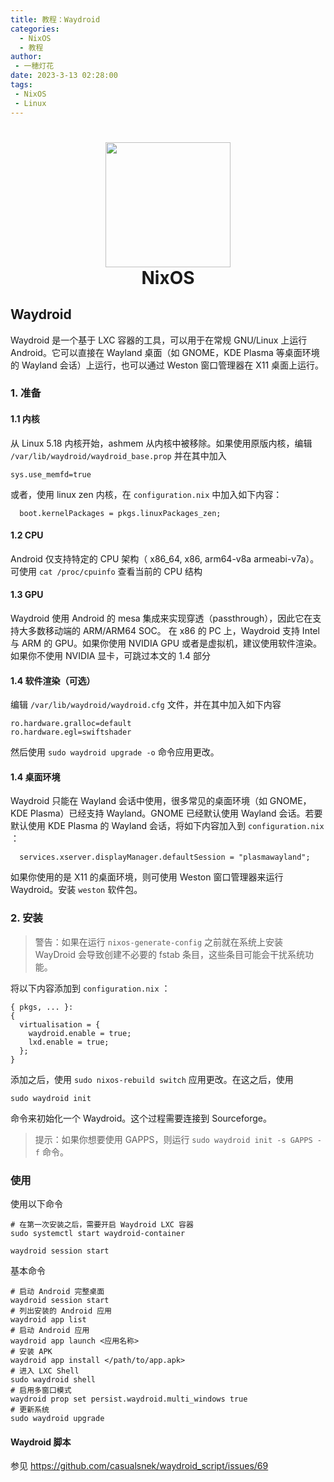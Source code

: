 ```yaml
---
title: 教程：Waydroid
categories: 
  - NixOS
  - 教程
author: 
 - 一穂灯花
date: 2023-3-13 02:28:00
tags: 
 - NixOS
 - Linux
---
```


<h1 align="center">
  <img src="https://flatpak.org/img/distro/nixos-9dbc38e1.svg" width="200">
  <br>NixOS<br>
</h1>

## Waydroid
Waydroid 是一个基于 LXC 容器的工具，可以用于在常规 GNU/Linux 上运行 Android。它可以直接在 Wayland 桌面（如 GNOME，KDE Plasma 等桌面环境的 Wayland 会话）上运行，也可以通过 Weston 窗口管理器在 X11 桌面上运行。

### 1. 准备

#### 1.1 内核
从 Linux 5.18 内核开始，ashmem 从内核中被移除。如果使用原版内核，编辑 `/var/lib/waydroid/waydroid_base.prop` 并在其中加入
```
sys.use_memfd=true
```

或者，使用 linux zen 内核，在 `configuration.nix` 中加入如下内容：
```
  boot.kernelPackages = pkgs.linuxPackages_zen;

```

#### 1.2 CPU
Android 仅支持特定的 CPU 架构（ x86_64, x86, arm64-v8a armeabi-v7a）。可使用 `cat /proc/cpuinfo` 查看当前的 CPU 结构

#### 1.3 GPU
Waydroid 使用 Android 的 mesa 集成来实现穿透（passthrough），因此它在支持大多数移动端的 ARM/ARM64 SOC。 在 x86 的 PC 上，Waydroid 支持 Intel 与 ARM 的 GPU。如果你使用 NVIDIA GPU 或者是虚拟机，建议使用软件渲染。如果你不使用 NVIDIA 显卡，可跳过本文的 1.4 部分

#### 1.4 软件渲染（可选）
编辑 `/var/lib/waydroid/waydroid.cfg` 文件，并在其中加入如下内容

```
ro.hardware.gralloc=default
ro.hardware.egl=swiftshader
```

然后使用 `sudo waydroid upgrade -o` 命令应用更改。

#### 1.4 桌面环境
Waydroid 只能在 Wayland 会话中使用，很多常见的桌面环境（如 GNOME，KDE Plasma）已经支持 Wayland。GNOME 已经默认使用 Wayland 会话。若要默认使用 KDE Plasma 的 Wayland 会话，将如下内容加入到 `configuration.nix` ：

```
  services.xserver.displayManager.defaultSession = "plasmawayland";
```

如果你使用的是 X11 的桌面环境，则可使用 Weston 窗口管理器来运行 Waydroid。安装 `weston` 软件包。

### 2. 安装
> 警告：如果在运行 `nixos-generate-config` 之前就在系统上安装 WayDroid 会导致创建不必要的 fstab 条目，这些条目可能会干扰系统功能。

将以下内容添加到 `configuration.nix` ：

```
{ pkgs, ... }:
{
  virtualisation = {
    waydroid.enable = true;
    lxd.enable = true;
  };
}
```

添加之后，使用 `sudo nixos-rebuild switch` 应用更改。在这之后，使用

```
sudo waydroid init
``` 
命令来初始化一个 Waydroid。这个过程需要连接到 Sourceforge。

> 提示：如果你想要使用 GAPPS，则运行 `sudo waydroid init -s GAPPS -f` 命令。

### 使用
使用以下命令
```
# 在第一次安装之后，需要开启 Waydroid LXC 容器
sudo systemctl start waydroid-container

waydroid session start
```

基本命令

```
# 启动 Android 完整桌面
waydroid session start
# 列出安装的 Android 应用
waydroid app list
# 启动 Android 应用
waydroid app launch <应用名称>
# 安装 APK
waydroid app install </path/to/app.apk>
# 进入 LXC Shell
sudo waydroid shell
# 启用多窗口模式
waydroid prop set persist.waydroid.multi_windows true
# 更新系统
sudo waydroid upgrade
```

#### Waydroid 脚本

参见 https://github.com/casualsnek/waydroid_script/issues/69

